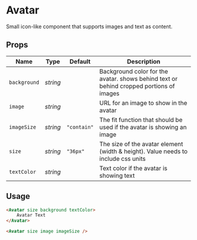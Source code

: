 # Avatar

Small icon-like component that supports images and text as content.

## Props
| Name | Type | Default | Description |
| --- | --- | --- | --- |
| `background` | _string_ | | Background color for the avatar. shows behind text or behind cropped portions of images
| `image` | _string_ | | URL for an image to show in the avatar
| `imageSize` | _string_ | `"contain"` | The fit function that should be used if the avatar is showing an image
| `size` | _string_ | `"36px"` | The size of the avatar element (width & height). Value needs to include css units
| `textColor` | _string_ | | Text color if the avatar is showing text

## Usage
```html
<Avatar size background textColor>
    Avatar Text
</Avatar>

<Avatar size image imageSize />
```
